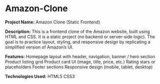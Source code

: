 # Amazon-Clone
**Project Name:**
Amazon Clone (Static Frontend)

**Description:**
This is a frontend clone of the Amazon website, built using HTML and CSS. It is a static project (no backend or server-side logic). The goal is to practice layout, styling, and responsive design by replicating a simplified version of Amazon’s UI.

**Features:**
Homepage layout with header, navigation, banner / hero section
Product listing grid
Product card UI (image, title, price, etc.)
Rating stars or placeholders
Footer sections
Responsive design (mobile, tablet, desktop)

**Technologies Used:**
HTML5
CSS3
